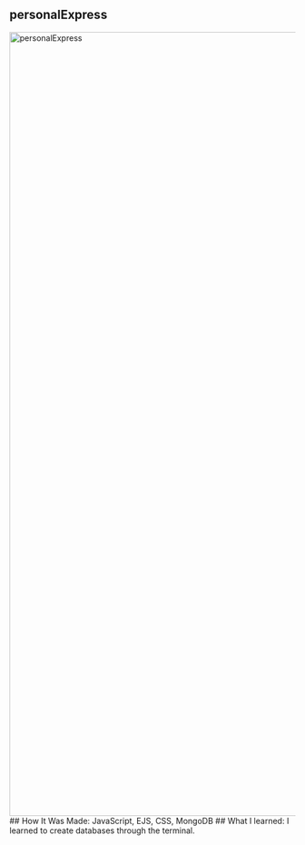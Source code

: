 ## personalExpress
<img width="1382" alt="personalExpress" src="https://user-images.githubusercontent.com/78456343/138747813-90260ebb-0ccb-4f7b-ae46-ef399f7ce2b4.png">
## How It Was Made:
 JavaScript, EJS, CSS, MongoDB 
 ## What I learned:
 I learned to create databases through the terminal. 
